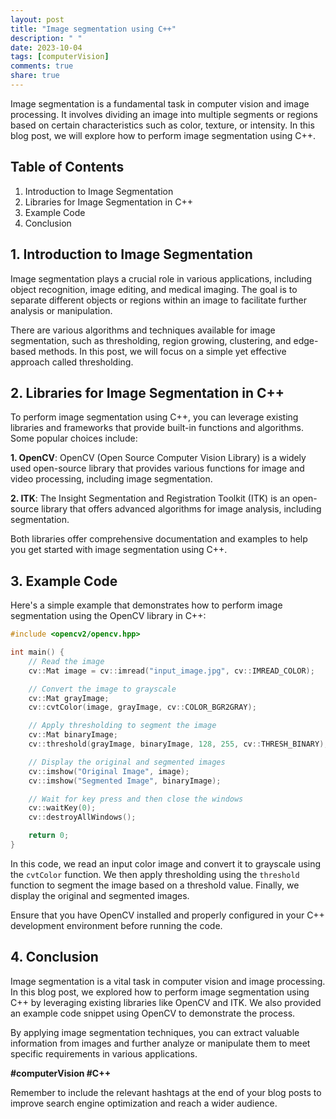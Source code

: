 ```yaml
---
layout: post
title: "Image segmentation using C++"
description: " "
date: 2023-10-04
tags: [computerVision]
comments: true
share: true
---
```


Image segmentation is a fundamental task in computer vision and image processing. It involves dividing an image into multiple segments or regions based on certain characteristics such as color, texture, or intensity. In this blog post, we will explore how to perform image segmentation using C++.

## Table of Contents
1. Introduction to Image Segmentation
2. Libraries for Image Segmentation in C++
3. Example Code
4. Conclusion

## 1. Introduction to Image Segmentation
Image segmentation plays a crucial role in various applications, including object recognition, image editing, and medical imaging. The goal is to separate different objects or regions within an image to facilitate further analysis or manipulation.

There are various algorithms and techniques available for image segmentation, such as thresholding, region growing, clustering, and edge-based methods. In this post, we will focus on a simple yet effective approach called thresholding.

## 2. Libraries for Image Segmentation in C++
To perform image segmentation using C++, you can leverage existing libraries and frameworks that provide built-in functions and algorithms. Some popular choices include:

**1. OpenCV**: OpenCV (Open Source Computer Vision Library) is a widely used open-source library that provides various functions for image and video processing, including image segmentation.

**2. ITK**: The Insight Segmentation and Registration Toolkit (ITK) is an open-source library that offers advanced algorithms for image analysis, including segmentation.

Both libraries offer comprehensive documentation and examples to help you get started with image segmentation using C++.

## 3. Example Code
Here's a simple example that demonstrates how to perform image segmentation using the OpenCV library in C++:

```cpp
#include <opencv2/opencv.hpp>

int main() {
    // Read the image
    cv::Mat image = cv::imread("input_image.jpg", cv::IMREAD_COLOR);

    // Convert the image to grayscale
    cv::Mat grayImage;
    cv::cvtColor(image, grayImage, cv::COLOR_BGR2GRAY);

    // Apply thresholding to segment the image
    cv::Mat binaryImage;
    cv::threshold(grayImage, binaryImage, 128, 255, cv::THRESH_BINARY);

    // Display the original and segmented images
    cv::imshow("Original Image", image);
    cv::imshow("Segmented Image", binaryImage);

    // Wait for key press and then close the windows
    cv::waitKey(0);
    cv::destroyAllWindows();

    return 0;
}
```

In this code, we read an input color image and convert it to grayscale using the `cvtColor` function. We then apply thresholding using the `threshold` function to segment the image based on a threshold value. Finally, we display the original and segmented images.

Ensure that you have OpenCV installed and properly configured in your C++ development environment before running the code.

## 4. Conclusion
Image segmentation is a vital task in computer vision and image processing. In this blog post, we explored how to perform image segmentation using C++ by leveraging existing libraries like OpenCV and ITK. We also provided an example code snippet using OpenCV to demonstrate the process.

By applying image segmentation techniques, you can extract valuable information from images and further analyze or manipulate them to meet specific requirements in various applications.

**#computerVision #C++**

Remember to include the relevant hashtags at the end of your blog posts to improve search engine optimization and reach a wider audience.
